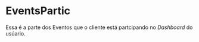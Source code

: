 # EventsPartic

Essa é a parte dos Eventos que o cliente está partcipando no *Dashboard* do usúario.